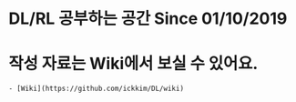 # DL/RL 공부하는 공간 Since 01/10/2019

# 작성 자료는 Wiki에서 보실 수 있어요. 
    - [Wiki](https://github.com/ickkim/DL/wiki)
